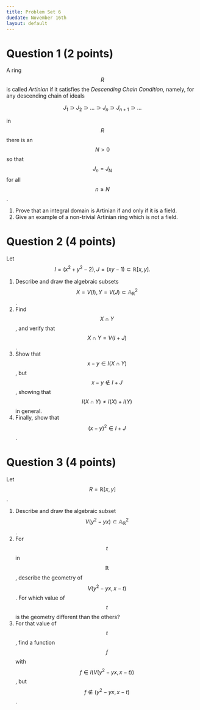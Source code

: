 ```yaml
---
title: Problem Set 6
duedate: November 16th
layout: default
---
```

Question 1 (2 points)
===

A ring $$R$$ is called *Artinian* if it satisfies the *Descending Chain Condition*, namely, for any descending chain of ideals

$$J_1\supset J_2\supset\dots\supset J_n\supset J_{n+1}\supset \dots$$

in $$R$$ there is an $$N>0$$ so that $$J_n=J_N$$ for all $$n\geq N$$.

1.  Prove that an integral domain is Artinian if and only if it is a field.
2. Give an example of a non-trivial Artinian ring which is not a field.


Question 2 (4 points)
=======

Let $$I=(x^2+y^2-2), J=(xy-1)\subset \mathbb{R}[x,y].$$

1. Describe and draw the algebraic subsets $$X=V(I), Y=V(J)\subset\mathbb{A}_\mathbb{R}^2$$.
2. Find $$X\cap Y$$, and verify that $$X\cap Y=V(I+J)$$.  
3. Show that $$x-y\in I(X\cap Y)$$, but $$x-y\notin I + J$$, showing that $$I(X\cap Y)\neq I(X)+I(Y)$$ in general.
4. Finally, show that $$(x-y)^2\in I+J$$.

Question 3 (4 points)
====

Let $$R=\mathbb{R}[x,y]$$.  

1. Describe and draw the algebraic subset $$V(y^2-yx)\subset \mathbb{A}^2_\mathbb{R}$$.  
2. For $$t$$ in $$\mathbb{R}$$, describe the geometry of $$V(y^2-yx, x-t)$$.  For which value of $$t$$ is the geometry different than the others?
3. For that value of $$t$$, find a function $$f$$ with $$f\in I(V(y^2-yx,x-t))$$, but $$f\notin (y^2-yx, x-t)$$.
